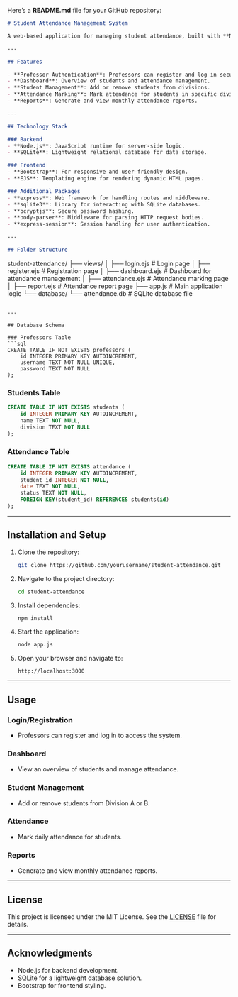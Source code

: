 Here’s a **README.md** file for your GitHub repository:

```markdown
# Student Attendance Management System

A web-based application for managing student attendance, built with **Node.js**, **SQLite**, and **Bootstrap**. This system allows professors to register, log in, manage student attendance, and generate monthly attendance reports.

---

## Features

- **Professor Authentication**: Professors can register and log in securely.
- **Dashboard**: Overview of students and attendance management.
- **Student Management**: Add or remove students from divisions.
- **Attendance Marking**: Mark attendance for students in specific divisions.
- **Reports**: Generate and view monthly attendance reports.

---

## Technology Stack

### Backend
- **Node.js**: JavaScript runtime for server-side logic.
- **SQLite**: Lightweight relational database for data storage.

### Frontend
- **Bootstrap**: For responsive and user-friendly design.
- **EJS**: Templating engine for rendering dynamic HTML pages.

### Additional Packages
- **express**: Web framework for handling routes and middleware.
- **sqlite3**: Library for interacting with SQLite databases.
- **bcryptjs**: Secure password hashing.
- **body-parser**: Middleware for parsing HTTP request bodies.
- **express-session**: Session handling for user authentication.

---

## Folder Structure

```
student-attendance/
├── views/
│   ├── login.ejs         # Login page
│   ├── register.ejs      # Registration page
│   ├── dashboard.ejs     # Dashboard for attendance management
│   ├── attendance.ejs    # Attendance marking page
│   ├── report.ejs        # Attendance report page
├── app.js                # Main application logic
└── database/
    └── attendance.db     # SQLite database file
```

---

## Database Schema

### Professors Table
```sql
CREATE TABLE IF NOT EXISTS professors (
    id INTEGER PRIMARY KEY AUTOINCREMENT,
    username TEXT NOT NULL UNIQUE,
    password TEXT NOT NULL
);
```

### Students Table
```sql
CREATE TABLE IF NOT EXISTS students (
    id INTEGER PRIMARY KEY AUTOINCREMENT,
    name TEXT NOT NULL,
    division TEXT NOT NULL
);
```

### Attendance Table
```sql
CREATE TABLE IF NOT EXISTS attendance (
    id INTEGER PRIMARY KEY AUTOINCREMENT,
    student_id INTEGER NOT NULL,
    date TEXT NOT NULL,
    status TEXT NOT NULL,
    FOREIGN KEY(student_id) REFERENCES students(id)
);
```

---

## Installation and Setup

1. Clone the repository:
   ```bash
   git clone https://github.com/yourusername/student-attendance.git
   ```
2. Navigate to the project directory:
   ```bash
   cd student-attendance
   ```
3. Install dependencies:
   ```bash
   npm install
   ```
4. Start the application:
   ```bash
   node app.js
   ```
5. Open your browser and navigate to:
   ```
   http://localhost:3000
   ```

---

## Usage

### Login/Registration
- Professors can register and log in to access the system.

### Dashboard
- View an overview of students and manage attendance.

### Student Management
- Add or remove students from Division A or B.

### Attendance
- Mark daily attendance for students.

### Reports
- Generate and view monthly attendance reports.

---


## License

This project is licensed under the MIT License. See the [LICENSE](LICENSE) file for details.

---

## Acknowledgments

- Node.js for backend development.
- SQLite for a lightweight database solution.
- Bootstrap for frontend styling.
```
